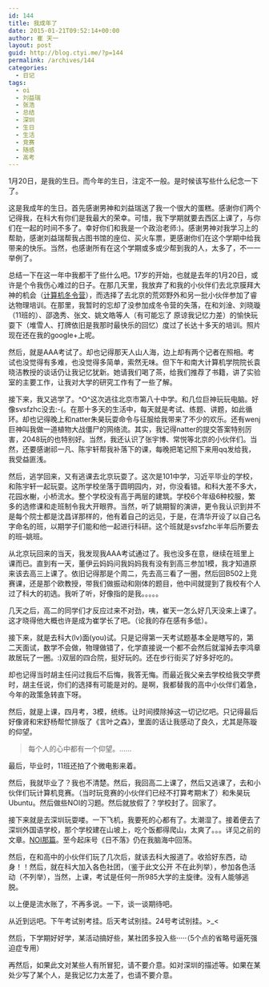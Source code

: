 ```yaml
---
id: 144
title: 我成年了
date: 2015-01-21T09:52:14+00:00
author: 崔 天一
layout: post
guid: http://blog.ctyi.me/?p=144
permalink: /archives/144
categories:
  - 日记
tags:
  - oi
  - 刘益瑞
  - 张浩
  - 总结
  - 深圳
  - 生日
  - 生活
  - 竞赛
  - 随感
  - 高考
---
```

1月20日，是我的生日。而今年的生日，注定不一般。是时候该写些什么纪念一下了。

这是我成年的生日。首先感谢男神和刘益瑞送了我一个很大的蛋糕。感谢你们两个记得我，在科大有你们是我最大的荣幸。可惜，我下学期就要去西区上课了，与你们在一起的时间不多了。幸好你们和我是一个政治老师:)。感谢男神对我学习上的帮助，感谢刘益瑞帮我占图书馆的座位、买火车票，更感谢你们在这个学期中给我带来的快乐。当然，也感谢所有在这个学期或多或少帮到我的人，太多了，不一一举例了。

总结一下在这一年中我都干了些什么吧。17岁的开始，也就是去年的1月20日，或许是个令我伤心难过的日子。在那几天里，我放弃了和我的小伙伴们去北京膜拜大神的机会（<a href="http://www.noi.cn/noi-news/noi/588-ccf-noi2014" target="_blank">计算机冬令营</a>），而选择了去北京的荒郊野外和另一批小伙伴参加了睿达物理培训。在那里，我暂时的忘却了没参加成冬令营的失落，在和刘淦、刘晓璇（11班的）、邵逸秀、张文、姚文皓等人（有可能忘了 原谅我记忆力差）的愉快玩耍下（堆雪人、打牌依旧是我那时最快乐的回忆）度过了长达十多天的培训。照片现在还在我的google+上呢。

然后，就是AAA考试了。却也记得那天人山人海，边上却有两个记者在照相。考试也没觉得有多难，也没觉得多简单，索然无味。但下午和南大计算机学院院长袁晓洁教授的谈话仍让我记忆犹新。她请我们喝了茶，给我们推荐了书籍，讲了实验室的主要工作，让我对大学的研究工作有了一些了解。

接下来，我又逃学了。^O^这次逃往北京市第八十中学。和几位巨神玩玩电脑。好像svsfzhc没去:-(。在那十多天的生活中，每天就是考试、练题、讲题，如此循环。却也记得晚上和natter朱昊玩耍命令与征服给我带来了不少的欢乐。还有wenj巨神叫我做一道植物大战僵尸的网络流。其实，我记得natter的提交答案特别厉害，2048玩的也特别好。当然，我还认识了张宇博、常悦等北京的小伙伴们。当然，还要感谢祁一凡、陈宇轩帮我补落下的课，每晚把笔记照下来用qq发给我，我受益匪浅。

然后，逃学回来，又有逃课去北京玩耍了。这次是101中学，习近平毕业的学校，和陈宇轩一起玩耍。这所学校坐落于圆明园内，对，你没看错。和科大差不多大，花园水榭，小桥流水。整个学校没有高于两层的建筑。学校6个年级6种校服，繁多的选修课和走班制令我大开眼界。当然，听了姚期智的演讲，更令我认识到并不是每个院士都是沈昌详那样的，他有着自己的远见，于是，在清华开设了以自己名字命名的班，以期学子们能和他一起进行科研。这个班就是svsfzhc半年后所要去的班&#8211;姚班。

从北京玩回来的当天，我发现我AAA考试通过了。我也没多在意，继续在班里上课而已。直到有一天，董伊云妈妈问我妈妈我有没有到高三参加1模，我才知道原来该去高三上课了。依旧记得那是个周二，先去高三看了一圈，然后回B502上竞赛课，还是那个欧教授，带我们做振动和刚体的题目，他中间就提到了我校有个人过了科大的初选。我听了听，好像指的是我。。。。。

几天之后，高二的同学们才反应过来不对劲，咦，崔天一怎么好几天没来上课了。这才晓得他大概也许是成为崔学长了吧。（论我的存在感有多低）。

接下来，就是去科大(lv)面(you)试。只是记得第一天考试题基本全是瞎写的，第二天面试，数学不会做，物理做错了，化学直接说一个都不会然后就溜掉去李鸿章故居玩了一圈。:)双层的四合院，挺好玩的。还在步行街买了好多好吃的。

却也记得当时胡主任问过我后不后悔，我答无悔。而最近我父亲去学校给我交学费时，胡主任说，你们的选择有可能是对的。是啊，我都替我的高中小伙伴们着急，今年的政策急转直下呀。

然后，就是上课，四月考，3模，统练。让时间摸除掉这一切记忆吧。只记得最后好像肾和宋舒杨帮忙排版了《言叶之森》，里面的话让我感动了良久，尤其是陈璇的仰望。

> 每个人的心中都有一个仰望。……

最后，毕业时，11班还拍了个微电影来着。

然后，我就毕业了？我也不清楚。然后，我回高二上课了，然后又逃课了，去和小伙伴们玩计算机竞赛。（当时玩竞赛的小伙伴们已经不打算考期末了）和朱昊玩Ubuntu。然后做些NOI的习题。然后就放假了？学校封了。回家了。

接下来就是去深圳玩耍喽。一下飞机，我要死的心都有了。太潮湿了。接着便去了深圳外国语学校，那个学校建在山坡上，吃个饭都得爬山，太爽了。。。详见之前的文章。<a title="NOI酱油记" href="http://blog.ctyi.me/archives/79" target="_blank">NOI那篇</a>。至今起床号《日不落》仍在我脑海中回荡。

然后，在和高中的小伙伴们玩了几次后，就该去科大报道了。收拾好东西，动身！！然后，就在科大加入各色社团，（鉴于此文公开 不在此列举），参加各色活动（不列举），当然，上课，考试是任何一所985大学的主旋律。没有人能够逃脱。

以上便是流水账了，不再多说。一下，谈一谈期待吧。

从近到远吧。下午考试别考挂。后天考试别挂。24号考试别挂。>_<

然后，下学期好好学，某活动搞好些，某社团多投入些·····（5个点的省略号逼死强迫症专用）

再然后，如果此文对某些人有所冒犯，请不要介意。如对深圳的描述等。如果在某处少写了某个人，是我记忆力太差了，也请不要介意。